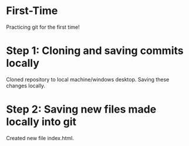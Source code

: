 # First-Time

Practicing git for the first time!

# Step 1: Cloning and saving commits locally

Cloned repository to local machine/windows desktop.
Saving these changes locally.

# Step 2: Saving new files made locally into git

Created new file index.html.
